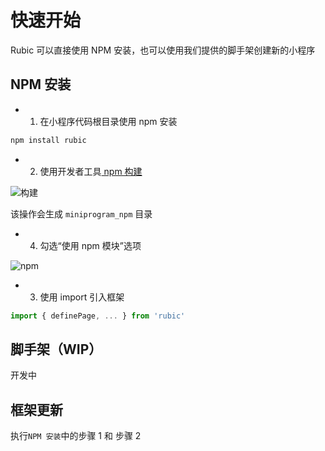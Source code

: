 # 快速开始

Rubic 可以直接使用 NPM 安装，也可以使用我们提供的脚手架创建新的小程序

## NPM 安装

- 1. 在小程序代码根目录使用 npm 安装

```bash
npm install rubic
```

- 2. 使用开发者工具[ npm 构建](https://developers.weixin.qq.com/miniprogram/dev/devtools/npm.html)

![构建](/images/npm.png)

该操作会生成 `miniprogram_npm` 目录

- 4. 勾选“使用 npm 模块”选项

![npm](/images/usenpm.png)

- 3. 使用 import 引入框架

```ts
import { definePage, ... } from 'rubic'
```

## 脚手架（WIP）

开发中

## 框架更新

执行`NPM 安装`中的步骤 1 和 步骤 2
